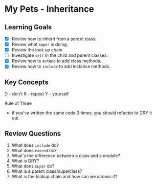 # My Pets - Inheritance

## Learning Goals

- [x] Review how to inherit from a parent class.
- [x] Review what `super` is doing.
- [x] Review the look up chain.
- [ ] Investigate `self` in the child and parent classes.
- [x] Review how to `extend` to add class methods.
- [x] Review how to `include` to add instance methods.

## Key Concepts

D - don't
R - repeat
Y - yourself

Rule of Three

- if you've written the same code 3 times, you should refactor to DRY it out

## Review Questions

1. What does `include` do?
2. What does `extend` do?
3. What's the difference between a class and a module?
4. What is DRY?
5. What does `super` do?
6. What is a parent class/superclass?
7. What is the lookup chain and how can we access it?